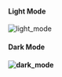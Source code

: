 #### Light Mode

![light_mode](C:\Users\msali\Desktop\light_mode.png)



#### Dark Mode

#### ![dark_mode](C:\Users\msali\Desktop\dark_mode.png)